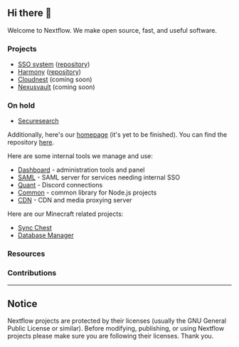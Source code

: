 ## Hi there 👋

Welcome to Nextflow. We make open source, fast, and useful software.

### Projects
* [SSO system](https://sso.nextflow.cloud) ([repository](https://github.com/Nextflow-Cloud/sso-system))
* [Harmony](https://chat.nextflow.cloud) ([repository](https://github.com/Nextflow-Cloud/harmony))
* [Cloudnest](https://files.nextflow.cloud) (coming soon)
* [Nexusvault](https://vault.nextflow.cloud) (coming soon)

### On hold
* [Securesearch](https://search.nextflow.cloud)

Additionally, here's our [homepage](https://nextflow.cloud) (it's yet to be finished). You can find the repository [here](https://github.com/Nextflow-Cloud/main-page).

Here are some internal tools we manage and use:
* [Dashboard](https://github.com/Nextflow-Cloud/dashboard) - administration tools and panel
* [SAML](https://github.com/Nextflow-Cloud/saml) - SAML server for services needing internal SSO 
* [Quant](https://github.com/Nextflow-Cloud/quant) - Discord connections
* [Common](https://github.com/Nextflow-Cloud/common) - common library for Node.js projects
* [CDN](https://github.com/Nextflow-Cloud/cdn) - CDN and media proxying server

Here are our Minecraft related projects:
* [Sync Chest](https://github.com/Nextflow-Cloud/sync-chest)
* [Database Manager](https://github.com/Nextflow-Cloud/database-manager) 

### Resources

### Contributions

----

## Notice
Nextflow projects are protected by their licenses (usually the GNU General Public License or similar). Before modifying, publishing, or using Nextflow projects please make sure you are following their licenses. Thank you.
